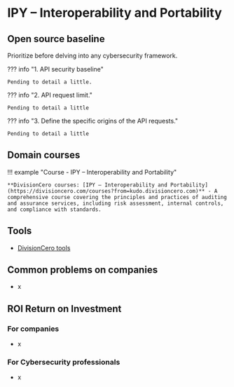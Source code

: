 # IPY – Interoperability and Portability


## Open source baseline

Prioritize before delving into any cybersecurity framework.

??? info "1. API security baseline"

    Pending to detail a little.


??? info "2. API request limit."

    Pending to detail a little


??? info "3. Define the specific origins of the API requests."

    Pending to detail a little


## Domain courses

!!! example "Course - IPY – Interoperability and Portability"
        
    **DivisionCero courses: [IPY – Interoperability and Portability](https://divisioncero.com/courses?from=kudo.divisioncero.com)** - A comprehensive course covering the principles and practices of auditing and assurance services, including risk assessment, internal controls, and compliance with standards.


## Tools

- [DivisionCero tools](https://divisioncero.com/tools?from=kudo.divisioncero.com)


## Common problems on companies

- x


## ROI Return on Investment

### For companies

- x

### For Cybersecurity professionals

- x